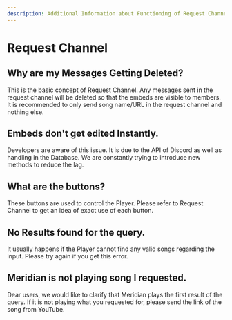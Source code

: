 ```yaml
---
description: Additional Information about Functioning of Request Channel.
---
```


# Request Channel

## Why are my Messages Getting Deleted?

This is the basic concept of Request Channel. Any messages sent in the request channel will be deleted so that the embeds are visible to members. It is recommended to only send song name/URL in the request channel and nothing else.

## Embeds don't get edited Instantly.

Developers are aware of this issue. It is due to the API of Discord as well as handling in the Database. We are constantly trying to introduce new methods to reduce the lag.

## What are the buttons?

These buttons are used to control the Player. Please refer to Request Channel to get an idea of exact use of each button.

## No Results found for the query.

It usually happens if the Player cannot find any valid songs regarding the input. Please try again if you get this error.&#x20;

## Meridian is not playing song I requested.

Dear users, we would like to clarify that Meridian plays the first result of the query. If it is not playing what you requested for, please send the link of the song from YouTube.&#x20;
